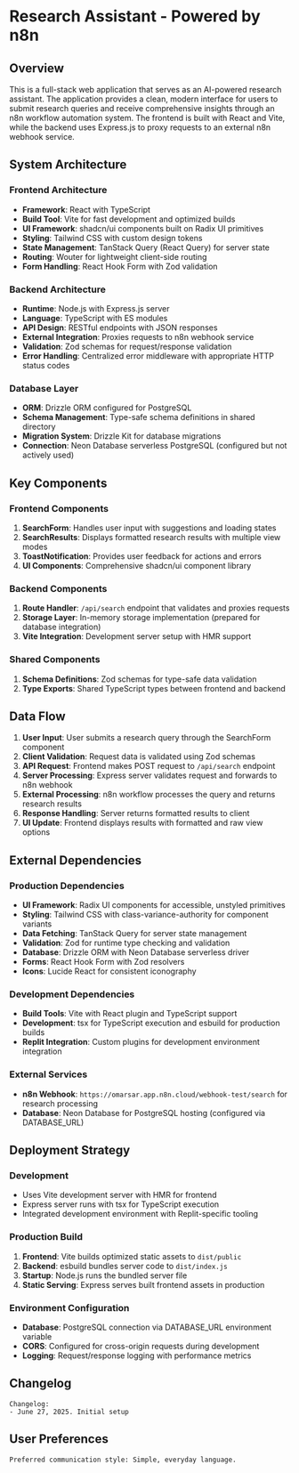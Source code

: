 # Research Assistant - Powered by n8n

## Overview

This is a full-stack web application that serves as an AI-powered research assistant. The application provides a clean, modern interface for users to submit research queries and receive comprehensive insights through an n8n workflow automation system. The frontend is built with React and Vite, while the backend uses Express.js to proxy requests to an external n8n webhook service.

## System Architecture

### Frontend Architecture
- **Framework**: React with TypeScript
- **Build Tool**: Vite for fast development and optimized builds
- **UI Framework**: shadcn/ui components built on Radix UI primitives
- **Styling**: Tailwind CSS with custom design tokens
- **State Management**: TanStack Query (React Query) for server state
- **Routing**: Wouter for lightweight client-side routing
- **Form Handling**: React Hook Form with Zod validation

### Backend Architecture
- **Runtime**: Node.js with Express.js server
- **Language**: TypeScript with ES modules
- **API Design**: RESTful endpoints with JSON responses
- **External Integration**: Proxies requests to n8n webhook service
- **Validation**: Zod schemas for request/response validation
- **Error Handling**: Centralized error middleware with appropriate HTTP status codes

### Database Layer
- **ORM**: Drizzle ORM configured for PostgreSQL
- **Schema Management**: Type-safe schema definitions in shared directory
- **Migration System**: Drizzle Kit for database migrations
- **Connection**: Neon Database serverless PostgreSQL (configured but not actively used)

## Key Components

### Frontend Components
1. **SearchForm**: Handles user input with suggestions and loading states
2. **SearchResults**: Displays formatted research results with multiple view modes
3. **ToastNotification**: Provides user feedback for actions and errors
4. **UI Components**: Comprehensive shadcn/ui component library

### Backend Components
1. **Route Handler**: `/api/search` endpoint that validates and proxies requests
2. **Storage Layer**: In-memory storage implementation (prepared for database integration)
3. **Vite Integration**: Development server setup with HMR support

### Shared Components
1. **Schema Definitions**: Zod schemas for type-safe data validation
2. **Type Exports**: Shared TypeScript types between frontend and backend

## Data Flow

1. **User Input**: User submits a research query through the SearchForm component
2. **Client Validation**: Request data is validated using Zod schemas
3. **API Request**: Frontend makes POST request to `/api/search` endpoint
4. **Server Processing**: Express server validates request and forwards to n8n webhook
5. **External Processing**: n8n workflow processes the query and returns research results
6. **Response Handling**: Server returns formatted results to client
7. **UI Update**: Frontend displays results with formatted and raw view options

## External Dependencies

### Production Dependencies
- **UI Framework**: Radix UI components for accessible, unstyled primitives
- **Styling**: Tailwind CSS with class-variance-authority for component variants
- **Data Fetching**: TanStack Query for server state management
- **Validation**: Zod for runtime type checking and validation
- **Database**: Drizzle ORM with Neon Database serverless driver
- **Forms**: React Hook Form with Zod resolvers
- **Icons**: Lucide React for consistent iconography

### Development Dependencies
- **Build Tools**: Vite with React plugin and TypeScript support
- **Development**: tsx for TypeScript execution and esbuild for production builds
- **Replit Integration**: Custom plugins for development environment integration

### External Services
- **n8n Webhook**: `https://omarsar.app.n8n.cloud/webhook-test/search` for research processing
- **Database**: Neon Database for PostgreSQL hosting (configured via DATABASE_URL)

## Deployment Strategy

### Development
- Uses Vite development server with HMR for frontend
- Express server runs with tsx for TypeScript execution
- Integrated development environment with Replit-specific tooling

### Production Build
1. **Frontend**: Vite builds optimized static assets to `dist/public`
2. **Backend**: esbuild bundles server code to `dist/index.js`
3. **Startup**: Node.js runs the bundled server file
4. **Static Serving**: Express serves built frontend assets in production

### Environment Configuration
- **Database**: PostgreSQL connection via DATABASE_URL environment variable
- **CORS**: Configured for cross-origin requests during development
- **Logging**: Request/response logging with performance metrics

## Changelog

```
Changelog:
- June 27, 2025. Initial setup
```

## User Preferences

```
Preferred communication style: Simple, everyday language.
```